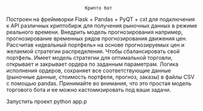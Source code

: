                                  Крипто бот

Построен на фреймворки Flask + Pandas + PyQT + cxt для подключения к API различных криптобирж для получения рыночных данных в режиме реального времени.
Внедрить модель прогнозирования например, прогнозирование временных рядов прогнозирования движения цен.
Рассчитав «идеальный портфель» на основе прогнозируемых цен и желаемой стратегии распределения. Чтобы сбалансировать свой портфель.
Имеет модель стратегии для оптимальной торговли, открывает и закрывает ордера по заданным параметрам.
Логика исполнения ордеров, сохраняет все соответствующие данные (рыночные данные, стоимость портфеля, прогноз, заказы) в файлы CSV с помощью pandas.
Принимайте во внимания, что это простая модель торгового бота и ее можно кастомизировать под ваши задачи.

Запустить проект python app.p

